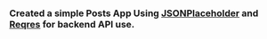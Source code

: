   ### Created a simple Posts App Using [JSONPlaceholder](https://jsonplaceholder.typicode.com/) and  [Reqres](https://reqres.in/) for backend API use.